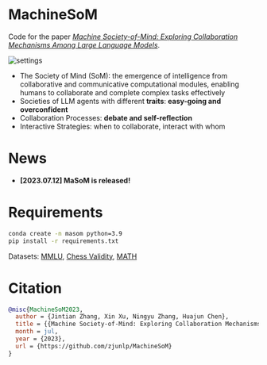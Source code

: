 # MachineSoM
Code for the paper [*Machine Society-of-Mind: Exploring Collaboration Mechanisms Among Large Language Models*](https://github.com/zjunlp/MachineSoM).

![settings](figs/settings.jpg)


- The Society of Mind (SoM): the emergence of intelligence from collaborative and communicative computational modules, enabling humans to collaborate and complete complex tasks effectively
- Societies of LLM agents with different **traits**: **easy-going and overconfident**
- Collaboration Processes: **debate and self-reflection**
- Interactive Strategies: when to collaborate, interact with whom

# News
- **[2023.07.12] MaSoM is released!**

# Requirements
```bash
conda create -n masom python=3.9
pip install -r requirements.txt
```
Datasets: [MMLU](https://huggingface.co/datasets/cais/mmlu), [Chess Validity](https://github.com/google/BIG-bench/blob/761845c22056c885429efd2cfcec345ae00c1de7/bigbench/benchmark_tasks/chess_state_tracking/synthetic_short/task.json), [MATH](https://github.com/hendrycks/math)

# Citation
```bibtex
@misc{MachineSoM2023,
  author = {Jintian Zhang, Xin Xu, Ningyu Zhang, Huajun Chen},
  title = {{Machine Society-of-Mind: Exploring Collaboration Mechanisms Among Large Language Models}},
  month = jul,
  year = {2023},
  url = {https://github.com/zjunlp/MachineSoM}
}
```
